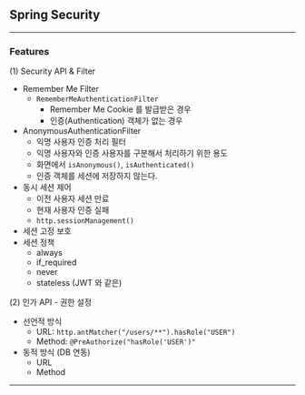 ## Spring Security

---

### Features

(1) Security API & Filter
* Remember Me Filter
  * ```RememberMeAuthenticationFilter```
    * Remember Me Cookie 를 발급받은 경우
    * 인증(Authentication) 객체가 없는 경우
* AnonymousAuthenticationFilter
  * 익명 사용자 인증 처리 필터
  * 익명 사용자와 인증 사용자를 구분해서 처리하기 위한 용도
  * 화면에서 ```isAnonymous()```, ```isAuthenticated()```
  * 인증 객체를 세션에 저장하지 않는다.
* 동시 세션 제어
  * 이전 사용자 세션 만료
  * 현재 사용자 인증 실패
  * ```http.sessionManagement()```
* 세션 고정 보호
* 세션 정책
  * always
  * if_required
  * never
  * stateless (JWT 와 같은)

(2) 인가 API - 권한 설정
* 선언적 방식
  * URL: ```http.antMatcher("/users/**").hasRole("USER")```
  * Method: ```@PreAuthorize("hasRole('USER')"```
* 동적 방식 (DB 연동)
  * URL
  * Method

---
